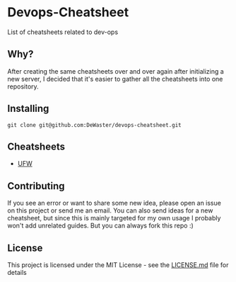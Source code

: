 # Devops-Cheatsheet

List of cheatsheets related to dev-ops

## Why?

After creating the same cheatsheets over and over again after initializing a new server, I decided that it's easier to gather all the cheatsheets into one repository.

## Installing

```
git clone git@github.com:DeWaster/devops-cheatsheet.git
```

## Cheatsheets

- [UFW](ufw.md)

## Contributing

If you see an error or want to share some new idea, please open an issue on this project or send me an email. You can also send ideas for a new cheatsheet, but since this is mainly targeted for my own usage I probably won't add unrelated guides. But you can always fork this repo :)

## License

This project is licensed under the MIT License - see the [LICENSE.md](LICENSE.md) file for details
